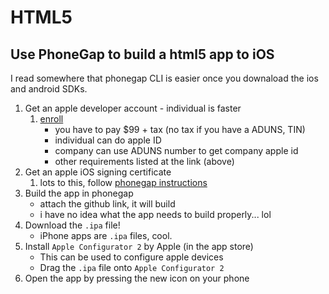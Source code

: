 # HTML5 

## Use PhoneGap to build a html5 app to iOS

I read somewhere that phonegap CLI is easier once you downaload the ios and android SDKs.



1. Get an apple developer account - individual is faster
	1. [enroll](https://developer.apple.com/programs/enroll/)
		- you have to pay $99 + tax (no tax if you have a ADUNS, TIN)
		- individual can do apple ID
		- company can use ADUNS number to get company apple id
		- other requirements listed at the link (above)
1. Get an apple iOS signing certificate
	1. lots to this, follow [phonegap instructions](http://docs.phonegap.com/phonegap-build/signing/ios/)
1. Build the app in phonegap
	- attach the github link, it will build
	- i have no idea what the app needs to build properly... lol
1. Download the `.ipa` file!
	- iPhone apps are `.ipa` files, cool.
1. Install `Apple Configurator 2` by Apple (in the app store)
	- This can be used to configure apple devices
	- Drag the `.ipa` file onto `Apple Configurator 2`
1. Open the app by pressing the new icon on your phone




# 


